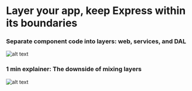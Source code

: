 # Layer your app, keep Express within its boundaries



 ### Separate component code into layers: web, services, and DAL

![alt text](/assets/images/structurebycomponents.PNG "Separate component code into layers")

 

### 1 min explainer: The downside of mixing layers

![alt text](/assets/images/keepexpressinweb.gif "The downside of mixing layers")
